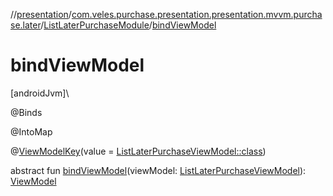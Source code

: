 //[presentation](../../../index.md)/[com.veles.purchase.presentation.presentation.mvvm.purchase.later](../index.md)/[ListLaterPurchaseModule](index.md)/[bindViewModel](bind-view-model.md)

# bindViewModel

[androidJvm]\

@Binds

@IntoMap

@[ViewModelKey](../../com.veles.purchase.presentation.di.annotation.mapkey/-view-model-key/index.md)(value = [ListLaterPurchaseViewModel::class](../-list-later-purchase-view-model/index.md))

abstract fun [bindViewModel](bind-view-model.md)(viewModel: [ListLaterPurchaseViewModel](../-list-later-purchase-view-model/index.md)): [ViewModel](https://developer.android.com/reference/kotlin/androidx/lifecycle/ViewModel.html)
